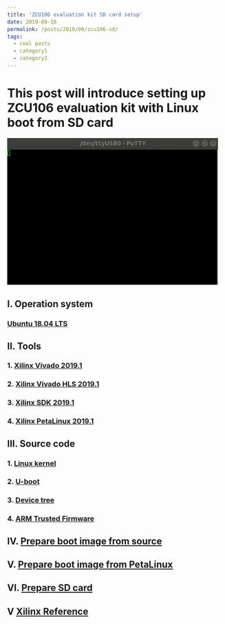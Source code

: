 ```yaml
---
title: 'ZCU106 evaluation kit SD card setup'
date: 2019-09-10
permalink: /posts/2019/09/zcu106-sd/
tags:
  - cool posts
  - category1
  - category2
---
```


# This post will introduce setting up ZCU106 evaluation kit with Linux boot from SD card

![alt text](https://github.com/wincle626/ZCU106_SD_Card_Setup/blob/master/pics/petalinuxboot.gif)

## I. Operation system

### [Ubuntu 18.04 LTS](http://releases.ubuntu.com/18.04/)

## II. Tools

### 1. [Xilinx Vivado 2019.1](https://www.xilinx.com/support/download.html)

### 2. [Xilinx Vivado HLS 2019.1](https://www.xilinx.com/support/download.html)

### 3. [Xilinx SDK 2019.1](https://www.xilinx.com/support/download/index.html/content/xilinx/en/downloadNav/embedded-design-tools.html)

### 4. [Xilinx PetaLinux 2019.1](https://www.xilinx.com/support/download/index.html/content/xilinx/en/downloadNav/embedded-design-tools.html)

## III. Source code

### 1. [Linux kernel](https://github.com/Xilinx/linux-xlnx)

### 2. [U-boot](https://github.com/Xilinx/u-boot-xlnx)

### 3. [Device tree](https://github.com/Xilinx/device-tree-xlnx.git)

### 4. [ARM Trusted Firmware](https://github.com/Xilinx/arm-trusted-firmware.git)

## IV. [Prepare boot image from source](https://github.com/wincle626/ZCU106_Setup/blob/master/docs/imagefromsource.md)

## V. [Prepare boot image from PetaLinux](https://github.com/wincle626/ZCU106_Setup/blob/master/docs/imagefrompetalinux.md)

## VI. [Prepare SD card](https://github.com/wincle626/ZCU106_Setup/blob/master/docs/bootfromsdcard.md)

## V [Xilinx Reference](https://xilinx-wiki.atlassian.net/wiki/spaces/A/overview)
